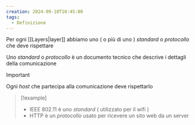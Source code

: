 ```yaml
---
creation: 2024-09-18T10:45:00
tags:
  - Definizione
---
```

Per ogni [[Layers|layer]] abbiamo uno ( o più di uno ) *standard* o *protocollo* che deve rispettare 

Uno *standard* o *protocollo* è un documento tecnico che descrive i dettagli della comunicazione 

>[!important] 
>Ogni *host* che partecipa alla comunicazione deve rispettarlo 

>[!example] 
>+ IEEE 802.11 è uno *standard* ( utilizzato per il wifi )
>+ HTTP è un *protocollo* usato per ricevere un sito web da un server

